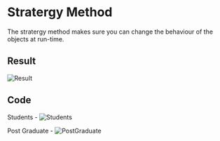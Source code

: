 # Stratergy Method

The stratergy method makes sure you can change the behaviour of the objects at run-time.

## Result

![Result](https://i.imgur.com/2VI3w23.png)

## Code

Students -
![Students](https://i.imgur.com/tge3sIr.png)

Post Graduate -
![PostGraduate](https://i.imgur.com/MqpEu5C.png)
